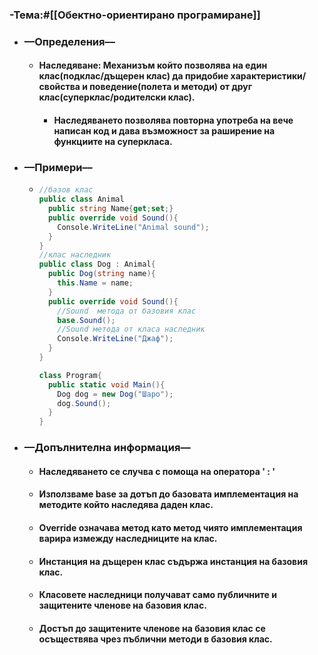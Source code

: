 ### **-Тема:**#[[Обектно-ориентирано програмиране]]
- ### **––Определения––**
	- #### **Наследяване**: Механизъм който позволява на един клас(подклас/дъщерен клас) да придобие характеристики/свойства и поведение(полета и методи) от друг клас(суперклас/родителски клас).
		- #### Наследяването позволява повторна употреба на вече написан код и дава възможност за раширение на функциите на суперкласа.
- ### **––Примери––**
	- ```c#
	  //базов клас
	  public class Animal
	    public string Name{get;set;}
	    public override void Sound(){
	      Console.WriteLine("Animal sound");
	    }
	  }
	  //клас наследник
	  public class Dog : Animal{
	    public Dog(string name){
	      this.Name = name;
	    }
	    public override void Sound(){
	      //Sound  метода от базовия клас
	      base.Sound();
	      //Sound метода от класа наследник
	      Console.WriteLine("Джаф");
	    }
	  }
	  
	  class Program{
	    public static void Main(){
	      Dog dog = new Dog("Шаро");
	      dog.Sound();
	    }
	  }
	  ```
- ### **––Допълнителна информация––**
	- #### Наследяването се случва с помоща на оператора ' : '
	- #### Използваме base за дотъп до базовата имплементация на методите който наследява даден клас.
	- #### Override означава метод като метод чиято имплементация варира измежду наследниците на клас.
	- #### Инстанция на дъщерен клас съдържа инстанция на базовия клас.
	- #### Класовете наследници получават само публичните и защитените членове на базовия клас.
	- #### Достъп до защитените членове на базовия клас се осъществява чрез пъблични методи в базовия клас.